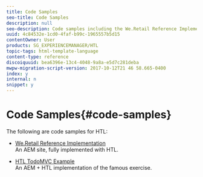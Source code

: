 ```yaml
---
title: Code Samples
seo-title: Code Samples
description: null
seo-description: Code samples including the We.Retail Reference Implementation
uuid: 4c84532e-1cd0-4faf-b99c-1965557b5d15
contentOwner: User
products: SG_EXPERIENCEMANAGER/HTL
topic-tags: html-template-language
content-type: reference
discoiquuid: bea6396e-13c4-4048-9a8a-e5d7c281deba
mwpw-migration-script-version: 2017-10-12T21 46 58.665-0400
index: y
internal: n
snippet: y
---
```


# Code Samples{#code-samples}

The following are code samples for HTL:

* [We.Retail Reference Implementation](/content/help/en/experience-manager/6-3/sites/developing/using/we-retail)  
  An AEM site, fully implemented with HTL.

* [HTL TodoMVC Example](https://github.com/Adobe-Marketing-Cloud/aem-sightly-sample-todomvc)  
  An AEM + HTL implementation of the famous exercise.

